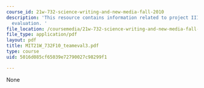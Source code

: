 ```yaml
---
course_id: 21w-732-science-writing-and-new-media-fall-2010
description: 'This resource contains information related to project III team member
  evaluation. '
file_location: /coursemedia/21w-732-science-writing-and-new-media-fall-2010/5016d085cf65039e72790027c98299f1_MIT21W_732F10_teameval3.pdf
file_type: application/pdf
layout: pdf
title: MIT21W_732F10_teameval3.pdf
type: course
uid: 5016d085cf65039e72790027c98299f1

---
```

None